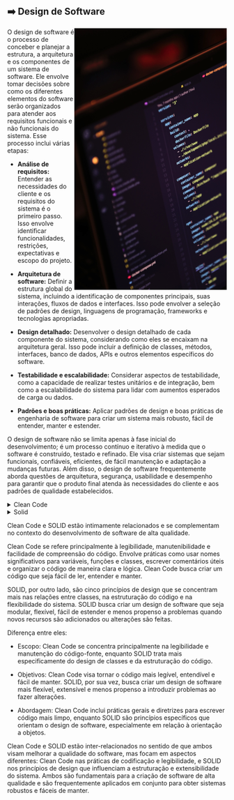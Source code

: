 ## :arrow_right: Design de Software

<img align="right" height="600px" src="https://github.com/2uj1m28ohz/Database/blob/main/Development/SoftwareDesign.png"/>

O design de software é o processo de conceber e planejar a estrutura, a arquitetura e os componentes de um sistema de software. Ele envolve tomar decisões sobre como os diferentes elementos do software serão organizados para atender aos requisitos funcionais e não funcionais do sistema. Esse processo inclui várias etapas:

- **Análise de requisitos:** Entender as necessidades do cliente e os requisitos do sistema é o primeiro passo. Isso envolve identificar funcionalidades, restrições, expectativas e escopo do projeto.

- **Arquitetura de software:** Definir a estrutura global do sistema, incluindo a identificação de componentes principais, suas interações, fluxos de dados e interfaces. Isso pode envolver a seleção de padrões de design, linguagens de programação, frameworks e tecnologias apropriadas.

- **Design detalhado:** Desenvolver o design detalhado de cada componente do sistema, considerando como eles se encaixam na arquitetura geral. Isso pode incluir a definição de classes, métodos, interfaces, banco de dados, APIs e outros elementos específicos do software.

- **Testabilidade e escalabilidade:** Considerar aspectos de testabilidade, como a capacidade de realizar testes unitários e de integração, bem como a escalabilidade do sistema para lidar com aumentos esperados de carga ou dados.

- **Padrões e boas práticas:** Aplicar padrões de design e boas práticas de engenharia de software para criar um sistema mais robusto, fácil de entender, manter e estender.

O design de software não se limita apenas à fase inicial do desenvolvimento; é um processo contínuo e iterativo à medida que o software é construído, testado e refinado. Ele visa criar sistemas que sejam funcionais, confiáveis, eficientes, de fácil manutenção e adaptação a mudanças futuras. Além disso, o design de software frequentemente aborda questões de arquitetura, segurança, usabilidade e desempenho para garantir que o produto final atenda às necessidades do cliente e aos padrões de qualidade estabelecidos.

<details>
<summary>Clean Code</summary>

Clean Code é um conceito que se refere à prática de escrever código de programação de forma clara, simples e legível. O código limpo é fácil de entender, manter e modificar, além de seguir boas práticas de design e ser de alta qualidade. Alguns princípios associados ao Clean Code incluem:

- Legibilidade: O código é escrito de maneira clara, com nomes significativos para variáveis, funções e classes, facilitando a compreensão do que o código faz.

- Simplicidade: Evita a complexidade desnecessária, mantendo as soluções simples e diretas.

- Organização: Divide o código em partes lógicas, como funções ou classes, para facilitar a compreensão e a manutenção.

- Comentários úteis: Os comentários são usados de forma parcimoniosa e apenas quando necessário para explicar o porquê de certas decisões ou soluções complexas.

- Testabilidade: É fácil escrever testes para o código, permitindo a verificação de seu funcionamento de maneira confiável.

- Manutenibilidade: O código é escrito de forma a facilitar alterações futuras sem introduzir problemas.

- Conformidade com padrões: Segue as convenções e padrões de codificação estabelecidos na linguagem ou na comunidade, o que torna o código mais consistente e compreensível para outros programadores.

- Baixo acoplamento e alta coesão: As partes do código são independentes umas das outras (baixo acoplamento) e têm uma funcionalidade clara e específica (alta coesão).

O Clean Code não se trata apenas de escrever código que funcione, mas sim de criar código que seja fácil de entender, manter e evoluir ao longo do tempo. Isso é essencial para equipes de desenvolvimento que precisam colaborar em projetos complexos, já que um código limpo reduz erros, melhora a produtividade e torna o processo de desenvolvimento mais eficiente.

</details>

<details>
<summary>Solid</summary>

SOLID é um acrônimo que representa cinco princípios de design de software que visam criar sistemas mais compreensíveis, flexíveis e fáceis de manter. Esses princípios foram introduzidos por Robert C. Martin, conhecido como Uncle Bob, e são considerados fundamentais para o desenvolvimento de software orientado a objetos. Os cinco princípios SOLID são:

- SRP - Single Responsibility Principle (Princípio da Responsabilidade Única): Este princípio afirma que uma classe deve ter apenas uma razão para mudar. Em outras palavras, uma classe deve ter uma única responsabilidade ou função bem definida no sistema. Isso ajuda a manter o código mais coeso, facilitando sua compreensão e manutenção.

- OCP - Open/Closed Principle (Princípio do Aberto/Fechado): Esse princípio preconiza que as entidades de software (classes, módulos, funções etc.) devem ser abertas para extensão, mas fechadas para modificação. Isso significa que o código deve ser projetado de forma que seja possível estender seu comportamento sem alterar o código-fonte original.

- LSP - Liskov Substitution Principle (Princípio da Substituição de Liskov): Esse princípio afirma que os objetos de uma classe derivada devem ser substituíveis por objetos de sua classe base sem afetar a integridade do programa. Em termos simples, isso significa que os objetos devem ser substituíveis por suas subclasses sem causar problemas no programa.

- ISP - Interface Segregation Principle (Princípio da Segregação de Interfaces): Esse princípio sugere que interfaces maiores e generalizadas devem ser divididas em interfaces menores e mais específicas, adaptadas às necessidades exatas do cliente. Isso evita a implementação de métodos não utilizados e reduz a dependência de classes a funcionalidades que não são relevantes para elas.

- DIP - Dependency Inversion Principle (Princípio da Inversão de Dependência): Esse princípio propõe que as classes de alto nível não devem depender de classes de baixo nível, mas sim de abstrações. Além disso, detalhes de implementação devem depender de abstrações, não o contrário. Isso promove a flexibilidade e a reutilização de código.

Os princípios SOLID são diretrizes poderosas para desenvolver software mais robusto, flexível e de fácil manutenção. Quando aplicados corretamente, ajudam a criar sistemas mais escaláveis, com código mais limpo e menos propenso a erros.

</details>

Clean Code e SOLID estão intimamente relacionados e se complementam no contexto do desenvolvimento de software de alta qualidade.

Clean Code se refere principalmente à legibilidade, manutenibilidade e facilidade de compreensão do código. Envolve práticas como usar nomes significativos para variáveis, funções e classes, escrever comentários úteis e organizar o código de maneira clara e lógica. Clean Code busca criar um código que seja fácil de ler, entender e manter.

SOLID, por outro lado, são cinco princípios de design que se concentram mais nas relações entre classes, na estruturação do código e na flexibilidade do sistema. SOLID busca criar um design de software que seja modular, flexível, fácil de estender e menos propenso a problemas quando novos recursos são adicionados ou alterações são feitas.

Diferença entre eles:

- Escopo: Clean Code se concentra principalmente na legibilidade e manutenção do código-fonte, enquanto SOLID trata mais especificamente do design de classes e da estruturação do código.

- Objetivos: Clean Code visa tornar o código mais legível, entendível e fácil de manter. SOLID, por sua vez, busca criar um design de software mais flexível, extensível e menos propenso a introduzir problemas ao fazer alterações.

- Abordagem: Clean Code inclui práticas gerais e diretrizes para escrever código mais limpo, enquanto SOLID são princípios específicos que orientam o design de software, especialmente em relação à orientação a objetos.

Clean Code e SOLID estão inter-relacionados no sentido de que ambos visam melhorar a qualidade do software, mas focam em aspectos diferentes: Clean Code nas práticas de codificação e legibilidade, e SOLID nos princípios de design que influenciam a estruturação e extensibilidade do sistema. Ambos são fundamentais para a criação de software de alta qualidade e são frequentemente aplicados em conjunto para obter sistemas robustos e fáceis de manter.
